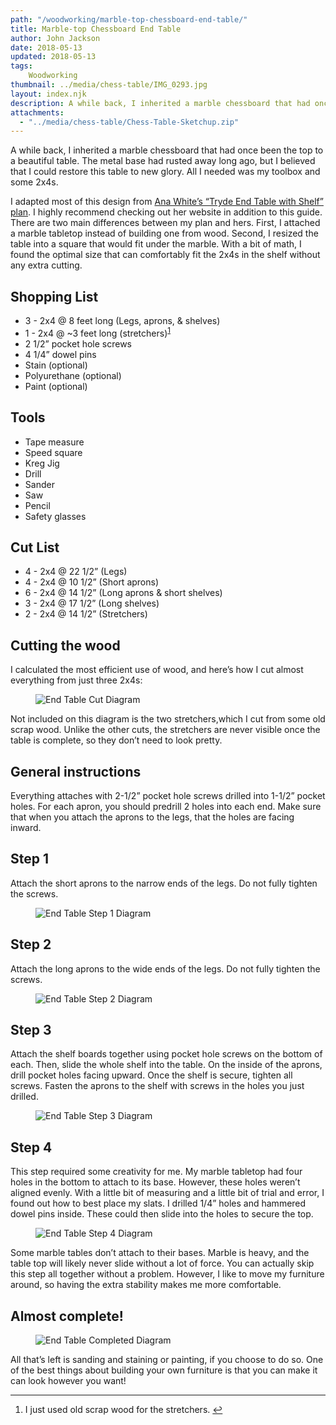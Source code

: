 ```yaml
---
path: "/woodworking/marble-top-chessboard-end-table/"
title: Marble-top Chessboard End Table
author: John Jackson
date: 2018-05-13
updated: 2018-05-13
tags:
    Woodworking
thumbnail: ../media/chess-table/IMG_0293.jpg
layout: index.njk
description: A while back, I inherited a marble chessboard that had once been the top to a beautiful table. The metal base had rusted away long ago, but I believed that I could restore this table to new glory. All I needed was my toolbox and some 2x4s.
attachments:
  - "../media/chess-table/Chess-Table-Sketchup.zip"
---
```

A while back, I inherited a marble chessboard that had once been the top to a beautiful table. The metal base had rusted away long ago, but I believed that I could restore this table to new glory. All I needed was my toolbox and some 2x4s.

I adapted most of this design from [Ana White’s “Tryde End Table with Shelf” plan](http://www.ana-white.com/2013/10/plans/tryde-end-table-shelf-updated-pocket-hole-plans). I highly recommend checking out her website in addition to this guide. There are two main differences between my plan and hers. First, I attached a marble tabletop instead of building one from wood. Second, I resized the table into a square that would fit under the marble. With a bit of math, I found the optimal size that can comfortably fit the 2x4s in the shelf without any extra cutting.

<!-- [Download the SketchUp file for this project here.](../media/chess-table/Chess-Table-Sketchup.zip) -->

## Shopping List

- 3 - 2x4 @ 8 feet long (Legs, aprons, &amp; shelves)
- 1 - 2x4 @ ~3 feet long (stretchers)<sup><a id="ffn1" class="footnote" href="#fn1">1</a></sup>
- 2 1/2” pocket hole screws
- 4 1/4” dowel pins
- Stain (optional)
- Polyurethane (optional)
- Paint (optional)

## Tools

- Tape measure
- Speed square
- Kreg Jig
- Drill
- Sander
- Saw
- Pencil
- Safety glasses

## Cut List

- 4 - 2x4 @ 22 1/2” (Legs)
- 4 - 2x4 @ 10 1/2” (Short aprons)
- 6 - 2x4 @ 14 1/2” (Long aprons &amp; short shelves)
- 3 - 2x4 @ 17 1/2” (Long shelves)
- 2 - 2x4 @ 14 1/2” (Stretchers)

## Cutting the wood

I calculated the most efficient use of wood, and here’s how I cut almost everything from just three 2x4s:


<figure class="wp-block-image alignwide">

![End Table Cut Diagram](../media/chess-table/6.png)

</figure>

Not included on this diagram is the two stretchers,which I cut from some old scrap wood. Unlike the other cuts, the stretchers are never visible once the table is complete, so they don’t need to look pretty.

## General instructions

Everything attaches with 2-1/2” pocket hole screws drilled into 1-1/2” pocket holes. For each apron, you should predrill 2 holes into each end. Make sure that when you attach the aprons to the legs, that the holes are facing inward.

## Step 1

Attach the short aprons to the narrow ends of the legs. Do not fully tighten the screws.

<figure class="aligncenter">

![End Table Step 1 Diagram](../media/chess-table/1.png)

</figure>

## Step 2

Attach the long aprons to the wide ends of the legs. Do not fully tighten the screws.

<figure class="aligncenter">

![End Table Step 2 Diagram](../media/chess-table/2.png)

</figure>

## Step 3

Attach the shelf boards together using pocket hole screws on the bottom of each. Then, slide the whole shelf into the table. On the inside of the aprons, drill pocket holes facing upward. Once the shelf is secure, tighten all screws. Fasten the aprons to the shelf with screws in the holes you just drilled.

<figure class="aligncenter">

![End Table Step 3 Diagram](../media/chess-table/3.png)

</figure>

## Step 4

This step required some creativity for me. My marble tabletop had four holes in the bottom to attach to its base. However, these holes weren’t aligned evenly. With a little bit of measuring and a little bit of trial and error, I found out how to best place my slats. I drilled 1/4” holes and hammered dowel pins inside. These could then slide into the holes to secure the top.

<figure class="aligncenter">

![End Table Step 4 Diagram](../media/chess-table/4.png)

</figure>

Some marble tables don’t attach to their bases. Marble is heavy, and the table top will likely never slide without a lot of force. You can actually skip this step all together without a problem. However, I like to move my furniture around, so having the extra stability makes me more comfortable.

## Almost complete!

<div>
<figure class="alignleft">

![End Table Completed Diagram](../media/chess-table/5.png)

</figure>
</div>

All that’s left is sanding and staining or painting, if you choose to do so. One of the best things about building your own furniture is that you can make it can look however you want!

---


<ol><li id="fn1">I just used old scrap wood for the stretchers. <a href="#ffn1">↩︎</a></li></ol>